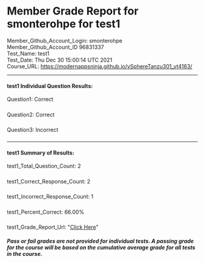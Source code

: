 # Member Grade Report for smonterohpe for test1  
   
Member_Github_Account_Login: smonterohpe  
Member_Github_Account_ID 96831337  
Test_Name: test1  
Test_Date: Thu Dec 30 15:00:14 UTC 2021  
Course_URL: https://modernappsninja.github.io/vSphereTanzu301_vt4163/  
   
---  
#### test1 Individual Question Results:  
Question1: Correct  
#####  
Question2: Correct  
#####  
Question3: Incorrect  
#####  
---  
#### test1 Summary of Results:  
test1_Total_Question_Count: 2  
#####  
test1_Correct_Response_Count: 2  
#####  
test1_Incorrect_Response_Count: 1  
#####  
test1_Percent_Correct: 66.00%  
#####  
test1_Grade_Report_Url: "[Click Here](https://github.com/modernappsninjas/smonterohpe/blob/main/static/userdata/courses/vSphereTanzu301_vt4163/grade_report.pr396.test1.md)"
##### Pass or fail grades are not provided for individual tests. A passing grade for the course will be based on the cumulative average grade for all tests in the course.  
